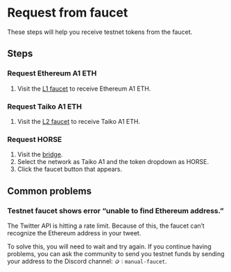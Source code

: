 # Request from faucet

These steps will help you receive testnet tokens from the faucet.

## Steps

### Request Ethereum A1 ETH

1. Visit the [L1 faucet](https://l1faucet.a1.taiko.xyz/) to receive Ethereum A1 ETH.

### Request Taiko A1 ETH

1. Visit the [L2 faucet](https://l2faucet.a1.taiko.xyz/) to receive Taiko A1 ETH.

### Request HORSE

1. Visit the [bridge](https://bridge.a1.taiko.xyz/).
2. Select the network as Taiko A1 and the token dropdown as HORSE.
3. Click the faucet button that appears.

## Common problems

### Testnet faucet shows error “unable to find Ethereum address.”

The Twitter API is hitting a rate limit. Because of this, the faucet can’t recognize the Ethereum address in your tweet.

To solve this, you will need to wait and try again. If you continue having problems, you can ask the community to send you testnet funds by sending your address to the Discord channel: `🪙︱manual-faucet`.
